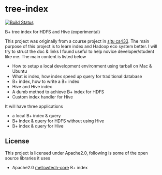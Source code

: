 # tree-index

[![Build Status](https://travis-ci.org/at15/tree-index.svg?branch=master)](https://travis-ci.org/at15/tree-index)

B+ tree index for HDFS and Hive (experimental)

This project was originally from a course project in [sjtu cs433](https://github.com/at15/cs433/tree/master/tree-index).
The main purpose of this project is to learn index and Hadoop eco system better. I will try to struct the doc & links 
I found useful to help novice developer/student like me. The main content is listed below

- How to setup a local development environment using tarball on Mac & Ubuntu
- What is index, how index speed up query for traditional database
- B+ index, how to write a B+ index
- Hive and Hive index
- A dumb method to achieve B+ index for HDFS
- Custom index handler for Hive

It will have three applications

- a local B+ index & query
- B+ index & query for HDFS without using Hive
- B+ index & query for Hive

## License

This project is licensed under Apache2.0, following is some of the open source libraries it uses

- Apache2.0 [mellowtech-core](https://github.com/msvens/mellowtech-core) B+ index

